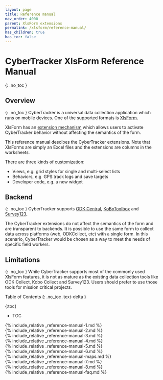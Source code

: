 ```yaml
---
layout: page
title: Reference manual
nav_order: 4000
parent: XlsForm extensions
permalink: /xlsform/reference-manual/
has_children: true
has_toc: false
---
```

CyberTracker XlsForm Reference Manual
========================
{: .no_toc }

Overview
--------
{: .no_toc }
CyberTracker is a universal data collection application which runs on mobile devices. One of the supported formats is [XlsForm](https://xlsform.org).

XlsForm has an [extension mechanism](https://xlsform.org/en/#advanced-use-and-extensibility) which allows users to activate CyberTracker behavior without affecting the semantics of the form.

This reference manual descibes the CyberTracker extensions. Note that XlsForms are simply an Excel files and the extensions are columns in the worksheets.

There are three kinds of customization:
- Views, e.g. grid styles for single and multi-select lists
- Behaviors, e.g. GPS track logs and save targets
- Developer code, e.g. a new widget

Backend
-------
{: .no_toc }
CyberTracker supports [ODK Central](https://getodk.org/), [KoBoToolbox](https://kobotoolbox.org) and [Survey123](https://survey123.arcgis.com). 

The CyberTracker extensions do not affect the semantics of the form and are transparent to backends. It is possible to use the same form to collect data across platforms (web, ODKCollect, etc) with a single form. In this scenario, CyberTracker would be chosen as a way to meet the needs of specific field workers.

Limitations
-------
{: .no_toc }
While CyberTracker supports most of the commonly used XlsForm features, it is not as mature as the existing data collection tools like ODK Collect, Kobo Collect and Survey123. Users should prefer to use those tools for mission critical projects.

<div style="page-break-after: always;"></div>

Table of Contents
{: .no_toc .text-delta }

{:toc}
- TOC

<div style="page-break-after: always;"></div>
{% include_relative _reference-manual-1.md %}

<div style="page-break-after: always;"></div>
{% include_relative _reference-manual-2.md %}

<div style="page-break-after: always;"></div>
{% include_relative _reference-manual-3.md %}

<div style="page-break-after: always;"></div>
{% include_relative _reference-manual-4.md %}

<div style="page-break-after: always;"></div>
{% include_relative _reference-manual-5.md %}

<div style="page-break-after: always;"></div>
{% include_relative _reference-manual-6.md %}

<div style="page-break-after: always;"></div>
{% include_relative _reference-manual-maps.md %}

<div style="page-break-after: always;"></div>
{% include_relative _reference-manual-7.md %}

<div style="page-break-after: always;"></div>
{% include_relative _reference-manual-8.md %}

<div style="page-break-after: always;"></div>
{% include_relative _reference-manual-faq.md %}
